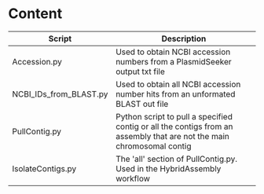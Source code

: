 # Content #

Script | Description
------ | -----------
Accession.py | Used to obtain NCBI accession numbers from a PlasmidSeeker output txt file
NCBI_IDs_from_BLAST.py | Used to obtain all NCBI accession number hits from an unformated BLAST out file
PullContig.py | Python script to pull a specified contig or all the contigs from an assembly that are not the main chromosomal contig
IsolateContigs.py| The 'all' section of PullContig.py. Used in the HybridAssembly workflow
